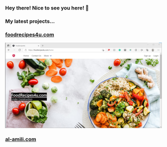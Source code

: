 ### Hey there! Nice to see you here! 👋

### My latest projects...

<h3><a href="https://foodrecipes4u.com" rel="nofollow">foodrecipes4u.com</a></h3>
<img src="https://github.com/al-amili/al-amili/blob/main/food.jpg" alt="" style="max-width:100%;">



<h3><a href="https://al-amili.com" rel="nofollow">al-amili.com</a></h3>
<!--<h3><a href="https://pcrepairme.com" rel="nofollow">pcrepairme.com</a></h3>-->
<!--Here are some ideas to get you started: .

<!--- 🔭 I’m currently working on ...
<!--- 🌱 I’m currently learning ...
<!--- 👯 I’m looking to collaborate on ...
<!--- 🤔 I’m looking for help with ...
<!--- 💬 Ask me about ...
<!--- 📫 How to reach me: ...
<!--- 😄 Pronouns: ...
<!--- ⚡ Fun fact: ...
